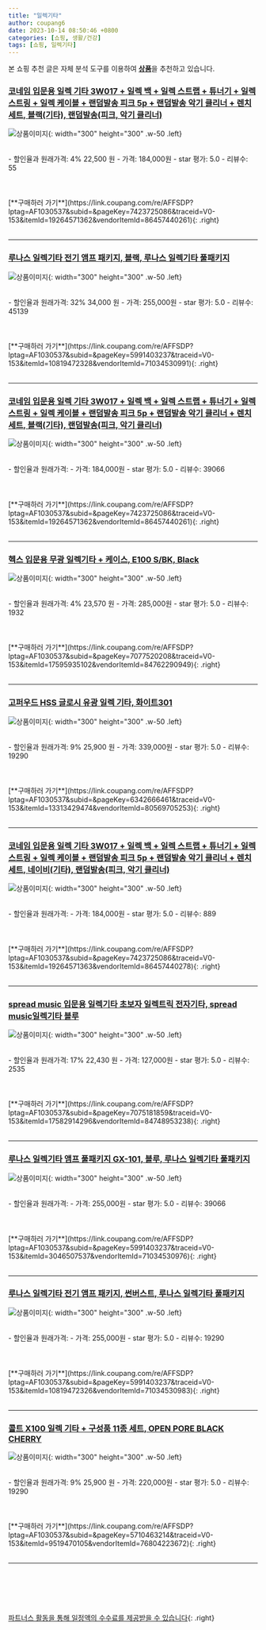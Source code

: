 ```yaml
---
title: "일렉기타"
author: coupang6
date: 2023-10-14 08:50:46 +0800
categories: [쇼핑, 생활/건강]
tags: [쇼핑, 일렉기타]
---
```


본 쇼핑 추천 글은 자체 분석 도구를 이용하여 [**상품**](https://link.coupang.com/a/bao1ui)을 추천하고 있습니다.

### [코네임 입문용 일렉 기타 3W017 + 일렉 백 + 일렉 스트랩 + 튜너기 + 일렉 스트링 + 일렉 케이블 + 랜덤발송 피크 5p + 랜덤발송 악기 클리너 + 렌치 세트, 블랙(기타), 랜덤발송(피크, 악기 클리너)](https://link.coupang.com/re/AFFSDP?lptag=AF1030537&subid=&pageKey=7423725086&traceid=V0-153&itemId=19264571362&vendorItemId=86457440261)

![상품이미지](https://thumbnail7.coupangcdn.com/thumbnails/remote/230x230ex/image/retail/images/2023/07/03/12/4/15eb14fe-00f7-4c54-9080-961f2cfb51e2.jpg){: width="300" height="300" .w-50 .left}


<br>
- 할인율과 원래가격: 4%  22,500   원
- 가격: 184,000원
- star 평가: 5.0
- 리뷰수: 55
<br>
<br>
<br>
<br>
[**구매하러 가기**](https://link.coupang.com/re/AFFSDP?lptag=AF1030537&subid=&pageKey=7423725086&traceid=V0-153&itemId=19264571362&vendorItemId=86457440261){: .right}
<br>
<br>

---

### [루나스 일렉기타 전기 앰프 패키지, 블랙, 루나스 일렉기타 풀패키지](https://link.coupang.com/re/AFFSDP?lptag=AF1030537&subid=&pageKey=5991403237&traceid=V0-153&itemId=10819472328&vendorItemId=71034530991)

![상품이미지](https://thumbnail6.coupangcdn.com/thumbnails/remote/230x230ex/image/vendor_inventory/34f9/dbb3e5ad12bc5210a6028b559f8a12202361a63bdf7712f478c7ed8b9436.jpg){: width="300" height="300" .w-50 .left}


<br>
- 할인율과 원래가격: 32%  34,000   원
- 가격: 255,000원
- star 평가: 5.0
- 리뷰수: 45139
<br>
<br>
<br>
<br>
[**구매하러 가기**](https://link.coupang.com/re/AFFSDP?lptag=AF1030537&subid=&pageKey=5991403237&traceid=V0-153&itemId=10819472328&vendorItemId=71034530991){: .right}
<br>
<br>

---

### [코네임 입문용 일렉 기타 3W017 + 일렉 백 + 일렉 스트랩 + 튜너기 + 일렉 스트링 + 일렉 케이블 + 랜덤발송 피크 5p + 랜덤발송 악기 클리너 + 렌치 세트, 블랙(기타), 랜덤발송(피크, 악기 클리너)](https://link.coupang.com/re/AFFSDP?lptag=AF1030537&subid=&pageKey=7423725086&traceid=V0-153&itemId=19264571362&vendorItemId=86457440261)

![상품이미지](https://thumbnail7.coupangcdn.com/thumbnails/remote/230x230ex/image/retail/images/2023/07/03/12/4/15eb14fe-00f7-4c54-9080-961f2cfb51e2.jpg){: width="300" height="300" .w-50 .left}


<br>
- 할인율과 원래가격: 
- 가격: 184,000원
- star 평가: 5.0
- 리뷰수: 39066
<br>
<br>
<br>
<br>
[**구매하러 가기**](https://link.coupang.com/re/AFFSDP?lptag=AF1030537&subid=&pageKey=7423725086&traceid=V0-153&itemId=19264571362&vendorItemId=86457440261){: .right}
<br>
<br>

---

### [헥스 입문용 무광 일렉기타 + 케이스, E100 S/BK, Black](https://link.coupang.com/re/AFFSDP?lptag=AF1030537&subid=&pageKey=7077520208&traceid=V0-153&itemId=17595935102&vendorItemId=84762290949)

![상품이미지](https://thumbnail7.coupangcdn.com/thumbnails/remote/230x230ex/image/retail/images/2023/01/19/11/8/eb5cb49c-c79c-4a6e-8494-c06936188101.jpg){: width="300" height="300" .w-50 .left}


<br>
- 할인율과 원래가격: 4%  23,570   원
- 가격: 285,000원
- star 평가: 5.0
- 리뷰수: 1932
<br>
<br>
<br>
<br>
[**구매하러 가기**](https://link.coupang.com/re/AFFSDP?lptag=AF1030537&subid=&pageKey=7077520208&traceid=V0-153&itemId=17595935102&vendorItemId=84762290949){: .right}
<br>
<br>

---

### [고퍼우드 HSS 글로시 유광 일렉 기타, 화이트301](https://link.coupang.com/re/AFFSDP?lptag=AF1030537&subid=&pageKey=6342666461&traceid=V0-153&itemId=13313429474&vendorItemId=80569705253)

![상품이미지](https://thumbnail10.coupangcdn.com/thumbnails/remote/230x230ex/image/rs_quotation_api/mtgj6uhq/0c0c0fd652a6464eacf139e640de7df0.png){: width="300" height="300" .w-50 .left}


<br>
- 할인율과 원래가격: 9%  25,900   원
- 가격: 339,000원
- star 평가: 5.0
- 리뷰수: 19290
<br>
<br>
<br>
<br>
[**구매하러 가기**](https://link.coupang.com/re/AFFSDP?lptag=AF1030537&subid=&pageKey=6342666461&traceid=V0-153&itemId=13313429474&vendorItemId=80569705253){: .right}
<br>
<br>

---

### [코네임 입문용 일렉 기타 3W017 + 일렉 백 + 일렉 스트랩 + 튜너기 + 일렉 스트링 + 일렉 케이블 + 랜덤발송 피크 5p + 랜덤발송 악기 클리너 + 렌치 세트, 네이비(기타), 랜덤발송(피크, 악기 클리너)](https://link.coupang.com/re/AFFSDP?lptag=AF1030537&subid=&pageKey=7423725086&traceid=V0-153&itemId=19264571363&vendorItemId=86457440278)

![상품이미지](https://thumbnail9.coupangcdn.com/thumbnails/remote/230x230ex/image/retail/images/2023/07/03/12/8/81becd98-c7c7-4c9f-bc23-848859ef4c42.jpg){: width="300" height="300" .w-50 .left}


<br>
- 할인율과 원래가격: 
- 가격: 184,000원
- star 평가: 5.0
- 리뷰수: 889
<br>
<br>
<br>
<br>
[**구매하러 가기**](https://link.coupang.com/re/AFFSDP?lptag=AF1030537&subid=&pageKey=7423725086&traceid=V0-153&itemId=19264571363&vendorItemId=86457440278){: .right}
<br>
<br>

---

### [spread music 입문용 일렉기타 초보자 일렉트릭 전자기타, spread music일렉기타 블루](https://link.coupang.com/re/AFFSDP?lptag=AF1030537&subid=&pageKey=7075181859&traceid=V0-153&itemId=17582914296&vendorItemId=84748953238)

![상품이미지](https://thumbnail6.coupangcdn.com/thumbnails/remote/230x230ex/image/vendor_inventory/4d74/59ab4540308ae2b81983dfc9743a7bbc215a82b0723785d8b13422dc1db8.jpg){: width="300" height="300" .w-50 .left}


<br>
- 할인율과 원래가격: 17%  22,430   원
- 가격: 127,000원
- star 평가: 5.0
- 리뷰수: 2535
<br>
<br>
<br>
<br>
[**구매하러 가기**](https://link.coupang.com/re/AFFSDP?lptag=AF1030537&subid=&pageKey=7075181859&traceid=V0-153&itemId=17582914296&vendorItemId=84748953238){: .right}
<br>
<br>

---

### [루나스 일렉기타 앰프 풀패키지 GX-101, 블루, 루나스 일렉기타 풀패키지](https://link.coupang.com/re/AFFSDP?lptag=AF1030537&subid=&pageKey=5991403237&traceid=V0-153&itemId=3046507537&vendorItemId=71034530976)

![상품이미지](https://thumbnail8.coupangcdn.com/thumbnails/remote/230x230ex/image/vendor_inventory/675a/7526f9725312f8508906f87b45658e62ad826bbafa9341b8fe0ba77583a7.jpg){: width="300" height="300" .w-50 .left}


<br>
- 할인율과 원래가격: 
- 가격: 255,000원
- star 평가: 5.0
- 리뷰수: 39066
<br>
<br>
<br>
<br>
[**구매하러 가기**](https://link.coupang.com/re/AFFSDP?lptag=AF1030537&subid=&pageKey=5991403237&traceid=V0-153&itemId=3046507537&vendorItemId=71034530976){: .right}
<br>
<br>

---

### [루나스 일렉기타 전기 앰프 패키지, 썬버스트, 루나스 일렉기타 풀패키지](https://link.coupang.com/re/AFFSDP?lptag=AF1030537&subid=&pageKey=5991403237&traceid=V0-153&itemId=10819472326&vendorItemId=71034530983)

![상품이미지](https://thumbnail9.coupangcdn.com/thumbnails/remote/230x230ex/image/vendor_inventory/5732/07ea2fdc5fb2cb0b4b40db76a03fae8d4a6c4625715725b1161e12d7f658.jpg){: width="300" height="300" .w-50 .left}


<br>
- 할인율과 원래가격: 
- 가격: 255,000원
- star 평가: 5.0
- 리뷰수: 19290
<br>
<br>
<br>
<br>
[**구매하러 가기**](https://link.coupang.com/re/AFFSDP?lptag=AF1030537&subid=&pageKey=5991403237&traceid=V0-153&itemId=10819472326&vendorItemId=71034530983){: .right}
<br>
<br>

---

### [콜트 X100 일렉 기타 + 구성품 11종 세트, OPEN PORE BLACK CHERRY](https://link.coupang.com/re/AFFSDP?lptag=AF1030537&subid=&pageKey=5710463214&traceid=V0-153&itemId=9519470105&vendorItemId=76804223672)

![상품이미지](https://thumbnail7.coupangcdn.com/thumbnails/remote/230x230ex/image/rs_quotation_api/2hzhaqqk/5cb208e17146440cbf5df38aa3d44f70.png){: width="300" height="300" .w-50 .left}


<br>
- 할인율과 원래가격: 9%  25,900   원
- 가격: 220,000원
- star 평가: 5.0
- 리뷰수: 19290
<br>
<br>
<br>
<br>
[**구매하러 가기**](https://link.coupang.com/re/AFFSDP?lptag=AF1030537&subid=&pageKey=5710463214&traceid=V0-153&itemId=9519470105&vendorItemId=76804223672){: .right}
<br>
<br>

---
<br><br><br><br><br> [파트너스 활동을 통해 일정액의 수수료를 제공받을 수 있습니다](https://link.coupang.com/a/bao1ui){: .right}